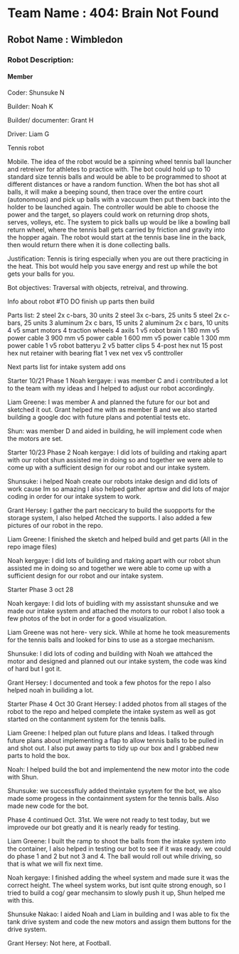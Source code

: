 # Team Name : 404: Brain Not Found

## Robot Name : Wimbledon

### Robot Description:

#### Member
Coder: Shunsuke N

Builder: Noah K

Builder/ documenter: Grant H

Driver: Liam G


Tennis robot

Mobile. The idea of the robot would be a spinning wheel tennis ball launcher and retreiver for athletes to practice with. The bot could hold up to 10 standard size tennis balls and would be able to be programmed to shoot at different distances or have  a random function. When the bot has shot all balls, it will make a beeping sound, then trace over the entire court (autonomous) and pick up balls with a vaccuum then put them back into the holder to be launched again. The controller would be able to choose the power and the target, so players could work on returning drop shots, serves, volleys, etc. The system to pick balls up would be like a bowling ball return wheel, where the tennis ball gets carried by friction and gravity into the hopper again. The robot would start at the tennis base line in the back, then would return there when it is done collecting balls. 

Justification:
Tennis is tiring especially when you are out there practicing in the heat. This bot would help you save energy and rest up while the bot gets your balls for you.

Bot objectives: Traversal with objects, retreival, and throwing.

Info about robot
#TO DO
finish up parts then build

Parts list: 
2 steel 2x c-bars, 30 units
2 steel 3x c-bars, 25 units
5 steel 2x c-bars, 25 units
3 aluminum 2x c bars, 15 units
2 aluminum 2x c bars, 10 units
4 v5 smart motors
4 traction wheels
4 axils
1 v5 robot brain
1 180 mm v5 power cable
3 900 mm v5 power cable
1 600 mm v5 power cable
1 300 mm power cable
1 v5 robot batteryu 
2 v5 batter clips
5 4-post hex nut
15 post hex nut retainer with bearing flat
1 vex net
vex v5 conttroller

Next parts list for intake system
add ons

Starter 10/21 Phase 1
Noah kergaye: i was member C and i contributed a lot to the team with my ideas and I helped to adjust our robot accordingly.

Liam Greene: I was member A and planned the future for our bot and sketched it out.
Grant helped me with as member B and we also started building a google doc with future plans and potential tests etc.

Shun: was member D and aided in building, he will implement code when the motors are set.

Starter 10/23 Phase 2
Noah kergaye: I did lots of building and rtaking apart with our robot shun assisted me in doing so and together we were able to come up with a sufficient design for our robot and our intake system.

Shunsuke: i helped Noah create our robots intake design and did lots of work cause Im so amazing I also helped gather aprtsw and did lots of major coding in order for our intake system to work.

Grant Hersey: I gather the part neccicary to build the suopports for the storage system, I also helped Atched the supports. I also added a few pictures of our robot in the repo.

Liam Greene: I finished the sketch and helped build and get parts (All in the repo image files)

Noah kergaye: I did lots of building and rtaking apart with our robot shun assisted me in doing so and together we were able to come up with a sufficient design for our robot and our intake system.

Starter Phase 3 oct 28

Noah kergaye: I did lots of buidling with my assisstant shunsuke and we made our intake system and attached the motors to our robot I also took a few photos of the bot in order for a good visualization.

Liam Greene was not here- very sick. While at home he took measurements for the tennis balls and looked for bins to use as a storgae mechanism.

Shunsuke: I did lots of coding and building with Noah we attahced the motor and designed and planned out our intake system, the code was kind of hard but I got it.

Grant Hersey: I documented and took a few photos for the repo I also helped noah in builiding a lot.



Starter Phase 4 Oct 30
Grant Hersey: I added photos from all stages of the robot to the repo and helped complete the intake system as well as got started on the contanment system for the tennis balls.

Liam Greene: I helped plan out future plans and Ideas. I talked through future plans about implementing a flap to allow tennis balls to be pulled in and shot out. I also put away parts to tidy up our box and I grabbed new parts to hold the box.

Noah: I helped build the bot and implementend the new motor into the code with Shun. 

Shunsuke: we successfluly added theintake sysytem for the bot, we also made some progess in the containment system for the tennis balls. Also made new code for the bot.


Phase 4 continued Oct. 31st. 
We were not ready to test today, but we improvede our bot greatly and it is nearly ready for testing.

Liam Greene: I built the ramp to shoot the balls from the intake system into the container, I also helped in testing our bot to see if it was ready. we could do phase 1 and 2 but not 3 and 4. The ball would roll out while driving, so that is what we will fix next time.

Noah kergaye: I finished adding the wheel system and made sure it was the correct height. The wheel system works, but isnt quite strong enough, so I tried to build a cog/ gear mechansim to slowly push it up, Shun helped me with this.

Shunsuke Nakao: I aided Noah and Liam in building and I was able to fix the tank drive system and code the new motors and assign them buttons for the drive system.

Grant Hersey: Not here, at Football.
